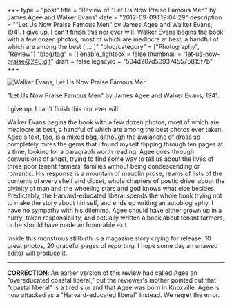 +++
type = "post"
title = "Review of \"Let Us Now Praise Famous Men\" by James Agee and Walker Evans"
date = "2012-09-09T19:04:29"
description = "\"Let Us Now Praise Famous Men\" by James Agee and Walker Evans, 1941. I give up. I can't finish this nor ever will. Walker Evans begins the book with a few dozen photos, most of which are mediocre at best, a handful of which are among the best [ ... ]"
"blog/category" = ["Photography", "Review"]
"blog/tag" = []
enable_lightbox = false
thumbnail = "let-us-now-praise@240.gif"
draft = false
legacyid = "504d207d5393745575815f7b"
+++

<p><img style="display:block; margin-left:auto; margin-right:auto;" src="let-us-now-praise.gif" alt="Walker Evans, Let Us Now Praise Famous Men" title="let-us-now-praise.gif" border="0"   /></p>
<p>"Let Us Now Praise Famous Men" by James Agee and Walker Evans, 1941.</p>
<p>I give up. I can't finish this nor ever will.</p>
<p>Walker Evans begins the book with a few dozen photos, most of which are mediocre at best, a handful of which are among the best photos ever taken.  Agee's text, too, is a mixed bag, although the avalanche of dross so completely mires the gems that I found myself flipping through ten pages at a time, looking for a paragraph worth reading.  Agee goes through convulsions of angst, trying to find some way to tell us about the lives of three poor tenant farmers' families without being condescending or romantic.  His response is a mountain of maudlin prose, reams of lists of the contents of every shelf and closet, whole chapters of poetic drivel about the divinity of man and the wheeling stars and god knows what else besides. Predictably, the Harvard-educated liberal spends the whole book trying not to make the story about himself, and ends up writing an autobiography. I have no sympathy with his dilemma. Agee should have either grown up in a hurry, taken responsibility, and actually written a book about tenant farmers, or he should have made an honorable exit.</p>
<p>Inside this monstrous stillbirth is a magazine story crying for release: 10 great photos, 20 graceful pages of reporting.  I hope some day an unawed editor will produce it.</p>
<hr />
<p><strong>CORRECTION</strong>: An earlier version of this review had called Agee an "overeducated coastal liberal," but the reviewer's mother pointed out that "coastal liberal" is a tired slur and that Agee was born in Knoxville. Agee is now attacked as a "Harvard-educated liberal" instead. We regret the error.</p>
    